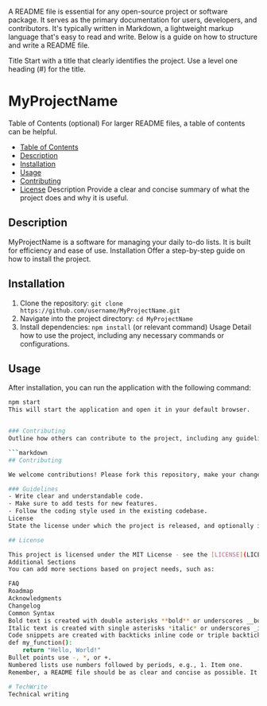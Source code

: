 A README file is essential for any open-source project or software package. It serves as the primary documentation for users, developers, and contributors. It's typically written in Markdown, a lightweight markup language that's easy to read and write. Below is a guide on how to structure and write a README file.

Title
Start with a title that clearly identifies the project. Use a level one heading (#) for the title.

# MyProjectName
Table of Contents (optional)
For larger README files, a table of contents can be helpful.

* [Table of Contents](#table-of-contents)
* [Description](#description)
* [Installation](#installation)
* [Usage](#usage)
* [Contributing](#contributing)
* [License](#license)
Description
Provide a clear and concise summary of what the project does and why it is useful.

## Description

MyProjectName is a software for managing your daily to-do lists. It is built for efficiency and ease of use.
Installation
Offer a step-by-step guide on how to install the project.

## Installation

1. Clone the repository: `git clone https://github.com/username/MyProjectName.git`
2. Navigate into the project directory: `cd MyProjectName`
3. Install dependencies: `npm install` (or relevant command)
Usage
Detail how to use the project, including any necessary commands or configurations.

## Usage

After installation, you can run the application with the following command:

```bash
npm start
This will start the application and open it in your default browser.


### Contributing
Outline how others can contribute to the project, including any guidelines.

```markdown
## Contributing

We welcome contributions! Please fork this repository, make your changes, and submit a pull request.

### Guidelines
- Write clear and understandable code.
- Make sure to add tests for new features.
- Follow the coding style used in the existing codebase.
License
State the license under which the project is released, and optionally include a link to the license text.

## License

This project is licensed under the MIT License - see the [LICENSE](LICENSE) file for details.
Additional Sections
You can add more sections based on project needs, such as:

FAQ
Roadmap
Acknowledgments
Changelog
Common Syntax
Bold text is created with double asterisks **bold** or underscores __bold__.
Italic text is created with single asterisks *italic* or underscores _italic_.
Code snippets are created with backticks inline code or triple backticks for blocks:
def my_function():
    return "Hello, World!"
Bullet points use -, *, or +.
Numbered lists use numbers followed by periods, e.g., 1. Item one.
Remember, a README file should be as clear and concise as possible. It should provide enough information to understand the project and its basic functions but not overwhelm readers with excessive detail. Always check your README file for readability and accuracy, and make sure it is up to date with the current state of your project.

# TechWrite
Technical writing 
